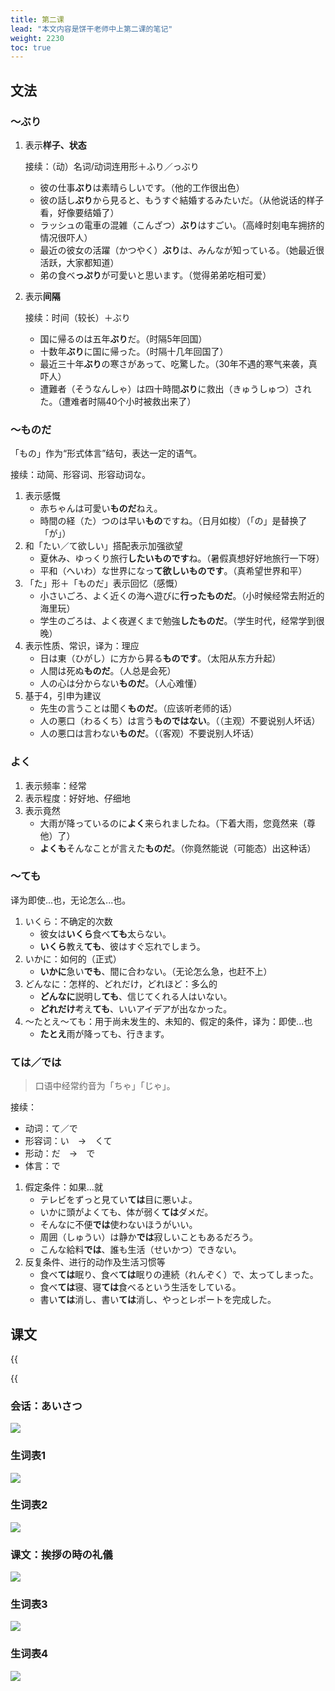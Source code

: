 ```yaml
---
title: 第二课
lead: "本文内容是饼干老师中上第二课的笔记"
weight: 2230
toc: true
---
```


## 文法

### ～ぶり

1. 表示**样子、状态**

   接续：（动）名词/动词连用形＋ふり／っぶり

   - 彼の仕事**ぶり**は素晴らしいです。（他的工作很出色）
   - 彼の話し**ぶり**から見ると、もうすぐ結婚するみたいだ。（从他说话的样子看，好像要结婚了）
   - ラッシュの電車の混雑（こんざつ）**ぶり**はすごい。（高峰时刻电车拥挤的情况很吓人）
   - 最近の彼女の活躍（かつやく）**ぶり**は、みんなが知っている。（她最近很活跃，大家都知道）
   - 弟の食べ**っぷり**が可愛いと思います。（觉得弟弟吃相可爱）

2. 表示**间隔**

   接续：时间（较长）＋ぶり

   - 国に帰るのは五年**ぶり**だ。（时隔5年回国）
   - 十数年**ぶり**に国に帰った。（时隔十几年回国了）
   - 最近三十年**ぶり**の寒さがあって、吃驚した。（30年不遇的寒气来袭，真吓人）
   - 遭難者（そうなんしゃ）は四十時間**ぶり**に救出（きゅうしゅつ）された。（遭难者时隔40个小时被救出来了）

### ～ものだ

「もの」作为“形式体言”结句，表达一定的语气。

接续：动简、形容词、形容动词な。

1. 表示感慨
   - 赤ちゃんは可愛い**ものだ**ねえ。
   - 時間の経（た）つのは早い**もの**ですね。（日月如梭）（「の」是替换了「が」）
2. 和「たい／て欲しい」搭配表示加强欲望
   - 夏休み、ゆっくり旅行**したいものです**ね。（暑假真想好好地旅行一下呀）
   - 平和（へいわ）な世界になっ**て欲しいものです**。（真希望世界和平）
3. 「た」形＋「ものだ」表示回忆（感慨）
   - 小さいごろ、よく近くの海へ遊びに**行ったものだ**。（小时候经常去附近的海里玩）
   - 学生のごろは、よく夜遅くまで勉強**したものだ**。（学生时代，经常学到很晚）
4. 表示性质、常识，译为：理应
   - 日は東（ひがし）に方から昇る**ものです**。（太阳从东方升起）
   - 人間は死ぬ**ものだ**。（人总是会死）
   - 人の心は分からない**ものだ**。（人心难懂）
5. 基于4，引申为建议
   - 先生の言うことは聞く**ものだ**。（应该听老师的话）
   - 人の悪口（わるくち）は言う**ものではない**。（（主观）不要说别人坏话）
   - 人の悪口は言わない**ものだ**。（（客观）不要说别人坏话）

### よく

1. 表示频率：经常
2. 表示程度：好好地、仔细地
3. 表示竟然
   - 大雨が降っているのに**よく**来られましたね。（下着大雨，您竟然来（尊他）了）
   - **よくも**そんなことが言えた**ものだ**。（你竟然能说（可能态）出这种话）

### ～ても

译为即使...也，无论怎么...也。

1. いくら：不确定的次数
   - 彼女は**いくら**食べ**ても**太らない。
   - **いくら**教え**ても**、彼はすぐ忘れでしまう。
2. いかに：如何的（正式）
   - **いかに**急い**でも**、間に合わない。（无论怎么急，也赶不上）
3. どんなに：怎样的、どれだけ，どれほど：多么的
   - **どんなに**説明し**ても**、信じてくれる人はいない。
   - **どれだけ**考え**ても**、いいアイデアが出なかった。
4. ～たとえ～ても：用于尚未发生的、未知的、假定的条件，译为：即使...也
   - **たとえ**雨が降っても、行きます。

### ては／では

> 口语中经常约音为「ちゃ」「じゃ」。

接续：

- 动词：て／で
- 形容词：い　→　くて
- 形动：だ　→　で
- 体言：で

1. 假定条件：如果...就
   - テレビをずっと見てい**ては**目に悪いよ。
   - いかに頭がよくても、体が弱く**ては**ダメだ。
   - そんなに不便**では**使わないほうがいい。
   - 周囲（しゅうい）は静か**では**寂しいこともあるだろう。
   - こんな給料**では**、誰も生活（せいかつ）できない。
2. 反复条件、进行的动作及生活习惯等
   - 食べ**ては**眠り、食べ**ては**眠りの連続（れんぞく）で、太ってしまった。
   - 食べ**ては**寝、寝**ては**食べるという生活をしている。
   - 書い**ては**消し、書い**ては**消し、やっとレポートを完成した。


## 课文

{{<audio caption="单词" src="https://tellyouwhat-static-1251995834.cos.ap-chongqing.myqcloud.com/audios/mu/Lesson02.mp3">}}

{{<audio caption="课文" src="https://tellyouwhat-static-1251995834.cos.ap-chongqing.myqcloud.com/audios/mu_kewen/%E6%96%B0%E7%89%88%E6%A0%87%E6%97%A5%E4%B8%AD%E7%BA%A7%E8%AF%BE%E6%96%87%EF%BC%88%E4%BA%BA%E6%95%99%E7%89%88.%E4%B8%8A%E5%86%8C%EF%BC%891-4%E8%AF%BE/Lesson02.mp3">}}

### 会话：あいさつ

![](https://tellyouwhat-static-1251995834.cos.ap-chongqing.myqcloud.com/images/image-20220611233706979.png)

### 生词表1

![](https://tellyouwhat-static-1251995834.cos.ap-chongqing.myqcloud.com/images/image-20220619144624239.png)

### 生词表2

![](https://tellyouwhat-static-1251995834.cos.ap-chongqing.myqcloud.com/images/image-20220619144658301.png)

### 课文：挨拶の時の礼儀


![](https://tellyouwhat-static-1251995834.cos.ap-chongqing.myqcloud.com/images/image-20220612154735258.png)

### 生词表3

![](https://tellyouwhat-static-1251995834.cos.ap-chongqing.myqcloud.com/images/image-20220619144756646.png)

### 生词表4

![](https://tellyouwhat-static-1251995834.cos.ap-chongqing.myqcloud.com/images/image-20220619144848014.png)
